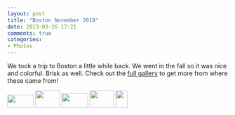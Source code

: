 ```yaml
---
layout: post
title: "Boston November 2010"
date: 2013-03-26 17:21
comments: true
categories: 
- Photos
---
```

We took a trip to Boston a little while back.  We went in the fall so it was nice and colorful.  Brisk as well.  Check out the [full gallery](http://go.gtww.net/15FK1Mh) to get more from where these came from!

<div class="galleria">
<a href="https://img.gtww.net/2010/11_Boston/b51b/boston-7_95e431a.jpg"><img data-title="" data-description="" src="https://img.gtww.net/2010/11_Boston/b51b/Thumbs/boston-7_4f6c.jpg" height="30" width="60"/></a>
<a href="https://img.gtww.net/2010/11_Boston/b51b/boston-10_820ece1.jpg"><img data-title="" data-description="" src="https://img.gtww.net/2010/11_Boston/b51b/Thumbs/boston-10_bda1.jpg" height="40" width="56"/></a>
<a href="https://img.gtww.net/2010/11_Boston/b51b/boston-24_a9b4e79.jpg"><img data-title="" data-description="" src="https://img.gtww.net/2010/11_Boston/b51b/Thumbs/boston-24_fbe8.jpg" height="33" width="60"/></a>
<a href="https://img.gtww.net/2010/11_Boston/b51b/boston-14_f87b7bb.jpg"><img data-title="" data-description="" src="https://img.gtww.net/2010/11_Boston/b51b/Thumbs/boston-14_84e9.jpg" height="40" width="55"/></a>
<a href="https://img.gtww.net/2010/11_Boston/b51b/boston-5_f4ae358.jpg"><img data-title="" data-description="" src="https://img.gtww.net/2010/11_Boston/b51b/Thumbs/boston-5_2be4.jpg" height="40" width="27"/></a>
</div>
